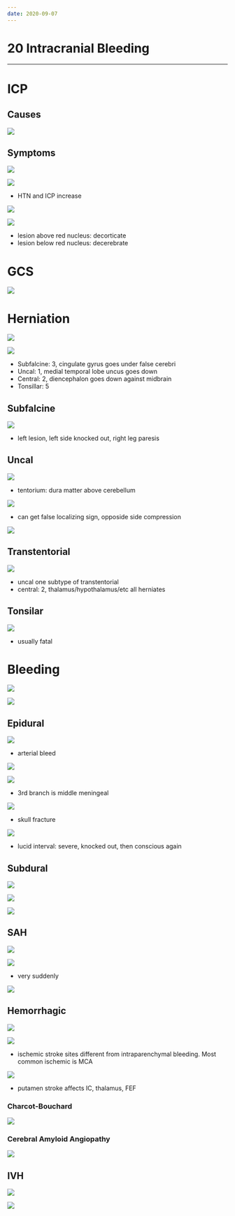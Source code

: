```yaml
---
date: 2020-09-07
---
```


# 20 Intracranial Bleeding
---

# ICP

## Causes

![](https://photos.thisispiggy.com/file/wikiFiles/FE057C43-0AE6-4083-AFF9-E16C73DDDE50.jpg)

## Symptoms

![](https://photos.thisispiggy.com/file/wikiFiles/FC9F03BD-8A52-4E35-B0E0-21EA5359B5B4.jpg)

![](https://photos.thisispiggy.com/file/wikiFiles/48EFBFD6-A29F-41CD-A7DC-B196EA654009.jpg)

- HTN and ICP increase

![](https://photos.thisispiggy.com/file/wikiFiles/19E9FE3F-1524-4EF6-A02E-336B275F72C3.jpg)

![](https://photos.thisispiggy.com/file/wikiFiles/6236BAAC-93CA-4C51-9916-794832342355.jpg)

- lesion above red nucleus: decorticate
- lesion below red nucleus: decerebrate

# GCS

![](https://photos.thisispiggy.com/file/wikiFiles/9BD43229-F701-4AD4-92BC-2AB8C4CF3ED5.jpg)

# Herniation

![](https://photos.thisispiggy.com/file/wikiFiles/F12B0777-0C74-466C-B20C-32BA51A4530B.jpg)

![](https://photos.thisispiggy.com/file/wikiFiles/2FB2E9BA-9AFD-4E9D-A5A7-891168B55CA9.jpg)

- Subfalcine: 3, cingulate gyrus goes under false cerebri
- Uncal: 1, medial temporal lobe uncus goes down
- Central: 2, diencephalon goes down against midbrain
- Tonsillar: 5

## Subfalcine

![](https://photos.thisispiggy.com/file/wikiFiles/14E281F2-8AFD-451D-91B3-23531E2D4254.jpg)

- left lesion, left side knocked out, right leg paresis

## Uncal

![](https://photos.thisispiggy.com/file/wikiFiles/EA76FAF2-D817-4568-870E-D21108096C51.jpg)

- tentorium: dura matter above cerebellum

![](https://photos.thisispiggy.com/file/wikiFiles/11E3166E-F0D0-45E0-9E3E-35B1E89162C6.jpg)

- can get false localizing sign, opposide side compression

![](https://photos.thisispiggy.com/file/wikiFiles/588DAB57-39FA-4EEA-9DEC-1204C546CBD9.jpg)

## Transtentorial

![](https://photos.thisispiggy.com/file/wikiFiles/4793EB6C-BDF7-4067-9C68-E1189F874270.jpg)

- uncal one subtype of transtentorial
- central: 2, thalamus/hypothalamus/etc all herniates

## Tonsilar

![](https://photos.thisispiggy.com/file/wikiFiles/EEB0A77D-3FBF-4EAD-803A-6E61F7F715FF.jpg)

- usually fatal

# Bleeding

![](https://photos.thisispiggy.com/file/wikiFiles/F8D443B6-1A65-4A5F-8C32-1A4F2E571E10.jpg)

![](https://photos.thisispiggy.com/file/wikiFiles/C5C54460-A7B2-47E7-9F9D-C14DF28EA817.jpg)

## Epidural

![](https://photos.thisispiggy.com/file/wikiFiles/A69A3337-DAB2-420D-BAE9-92278995C938.jpg)

- arterial bleed

![](https://photos.thisispiggy.com/file/wikiFiles/22E738D4-208B-4B21-A6B1-F2347FF434A5.jpg)

![](https://photos.thisispiggy.com/file/wikiFiles/31D830E3-57B8-4B6C-9C72-B3A7DE373416.jpg)

- 3rd branch is middle meningeal

![](https://photos.thisispiggy.com/file/wikiFiles/6A0AC737-F3CD-492E-86B9-D4B77190F66E.jpg)

- skull fracture

![](https://photos.thisispiggy.com/file/wikiFiles/95DF9EAD-CA5B-48DC-98F1-C98D252025E1.jpg)

- lucid interval: severe, knocked out, then conscious again

## Subdural

![](https://photos.thisispiggy.com/file/wikiFiles/D27C203A-2533-46D6-A879-CC00CF427799.jpg)

![](https://photos.thisispiggy.com/file/wikiFiles/91029B52-FBDE-4341-A3A0-36B66DCEE37D.jpg)

![](https://photos.thisispiggy.com/file/wikiFiles/B7B4BC7A-33E9-4B11-ADFF-4F600C1E88D3.jpg)

## SAH

![](https://photos.thisispiggy.com/file/wikiFiles/762E89E9-C29C-482B-BDA8-609AEE08B064.jpg)

![](https://photos.thisispiggy.com/file/wikiFiles/BBD46BEB-29C9-4AFF-84FD-85857838D75F.jpg)

- very suddenly

![](https://photos.thisispiggy.com/file/wikiFiles/3FBAEEF7-AE6E-40DD-AAB6-9CB05EE44F96.jpg)

## Hemorrhagic

![](https://photos.thisispiggy.com/file/wikiFiles/CCEDEED7-C971-407D-A37B-238470BBF214.jpg)

![](https://photos.thisispiggy.com/file/wikiFiles/DDF854FF-03AF-4786-9744-16A1F5E65008.jpg)

- ischemic stroke sites different from intraparenchymal bleeding. Most common ischemic is MCA

![](https://photos.thisispiggy.com/file/wikiFiles/3611FE2D-C1CE-4B33-8020-3573CE66F963.jpg)

- putamen stroke affects IC, thalamus, FEF

### Charcot-Bouchard

![](https://photos.thisispiggy.com/file/wikiFiles/809651B3-D2D5-4157-AA6A-96EC01770662.jpg)

### Cerebral Amyloid Angiopathy

![](https://photos.thisispiggy.com/file/wikiFiles/D937895B-8AEC-4EB2-8CF8-FB076E9FA130.jpg)

## IVH

![](https://photos.thisispiggy.com/file/wikiFiles/800D3A57-9CAC-434E-B753-653922E82AD0.jpg)

![](https://photos.thisispiggy.com/file/wikiFiles/0504BCC8-946B-4491-BA14-C8B0E41F805A.jpg)
